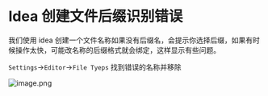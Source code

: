 # Idea 创建文件后缀识别错误

我们使用 idea 创建一个文件名称如果没有后缀名，会提示你选择后缀，如果有时候操作太快，可能改名称的后缀格式就会绑定，这样显示有些问题。

`Settings`->`Editor`->`File Tyeps` 找到错误的名称并移除

![image.png](http://ww1.sinaimg.cn/mw690/006rAlqhgy1gg27v1tppaj31pc13sn3y.jpg)


